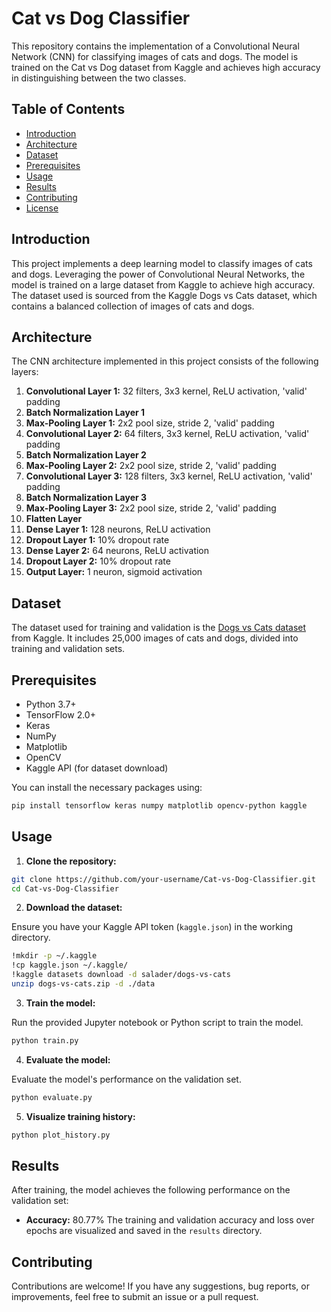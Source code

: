 # Cat vs Dog Classifier

This repository contains the implementation of a Convolutional Neural Network (CNN) for classifying images of cats and dogs. The model is trained on the Cat vs Dog dataset from Kaggle and achieves high accuracy in distinguishing between the two classes.

## Table of Contents

- [Introduction](#introduction)
- [Architecture](#architecture)
- [Dataset](#dataset)
- [Prerequisites](#prerequisites)
- [Usage](#usage)
- [Results](#results)
- [Contributing](#contributing)
- [License](#license)

## Introduction

This project implements a deep learning model to classify images of cats and dogs. Leveraging the power of Convolutional Neural Networks, the model is trained on a large dataset from Kaggle to achieve high accuracy. The dataset used is sourced from the Kaggle Dogs vs Cats dataset, which contains a balanced collection of images of cats and dogs.

## Architecture

The CNN architecture implemented in this project consists of the following layers:

1. **Convolutional Layer 1:** 32 filters, 3x3 kernel, ReLU activation, 'valid' padding
2. **Batch Normalization Layer 1**
3. **Max-Pooling Layer 1:** 2x2 pool size, stride 2, 'valid' padding
4. **Convolutional Layer 2:** 64 filters, 3x3 kernel, ReLU activation, 'valid' padding
5. **Batch Normalization Layer 2**
6. **Max-Pooling Layer 2:** 2x2 pool size, stride 2, 'valid' padding
7. **Convolutional Layer 3:** 128 filters, 3x3 kernel, ReLU activation, 'valid' padding
8. **Batch Normalization Layer 3**
9. **Max-Pooling Layer 3:** 2x2 pool size, stride 2, 'valid' padding
10. **Flatten Layer**
11. **Dense Layer 1:** 128 neurons, ReLU activation
12. **Dropout Layer 1:** 10% dropout rate
13. **Dense Layer 2:** 64 neurons, ReLU activation
14. **Dropout Layer 2:** 10% dropout rate
15. **Output Layer:** 1 neuron, sigmoid activation

## Dataset

The dataset used for training and validation is the [Dogs vs Cats dataset](https://www.kaggle.com/datasets/salader/dogs-vs-cats) from Kaggle. It includes 25,000 images of cats and dogs, divided into training and validation sets.

## Prerequisites

- Python 3.7+
- TensorFlow 2.0+
- Keras
- NumPy
- Matplotlib
- OpenCV
- Kaggle API (for dataset download)

You can install the necessary packages using:

```sh
pip install tensorflow keras numpy matplotlib opencv-python kaggle
```

## Usage

1. **Clone the repository:**

```sh
git clone https://github.com/your-username/Cat-vs-Dog-Classifier.git
cd Cat-vs-Dog-Classifier
```

2. **Download the dataset:**

Ensure you have your Kaggle API token (`kaggle.json`) in the working directory.

```sh
!mkdir -p ~/.kaggle
!cp kaggle.json ~/.kaggle/
!kaggle datasets download -d salader/dogs-vs-cats
unzip dogs-vs-cats.zip -d ./data
```

3. **Train the model:**

Run the provided Jupyter notebook or Python script to train the model.

```sh
python train.py
```

4. **Evaluate the model:**

Evaluate the model's performance on the validation set.

```sh
python evaluate.py
```

5. **Visualize training history:**

```sh
python plot_history.py
```

## Results

After training, the model achieves the following performance on the validation set:

- **Accuracy:** 80.77%
The training and validation accuracy and loss over epochs are visualized and saved in the `results` directory.

## Contributing

Contributions are welcome! If you have any suggestions, bug reports, or improvements, feel free to submit an issue or a pull request.
